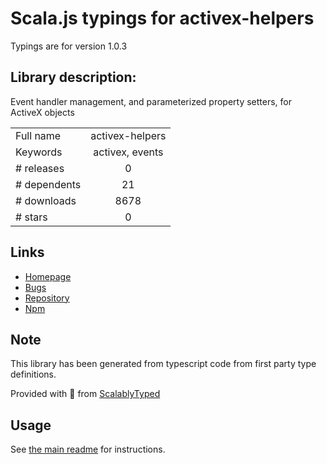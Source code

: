 
# Scala.js typings for activex-helpers

Typings are for version 1.0.3

## Library description:
Event handler management, and parameterized property setters, for ActiveX objects

|                    |                 |
| ------------------ | :-------------: |
| Full name          | activex-helpers |
| Keywords           | activex, events |
| # releases         | 0 |
| # dependents       | 21 |
| # downloads        | 8678 |
| # stars            | 0 |

## Links
- [Homepage](https://github.com/zspitz/activex-js-helpers#readme)
- [Bugs](https://github.com/zspitz/activex-js-helpers/issues)
- [Repository](https://github.com/zspitz/activex-js-helpers)
- [Npm](https://www.npmjs.com/package/activex-helpers)
    


## Note
This library has been generated from typescript code from first party type definitions.

Provided with :purple_heart: from [ScalablyTyped](https://github.com/oyvindberg/ScalablyTyped)

## Usage
See [the main readme](../../readme.md) for instructions.


